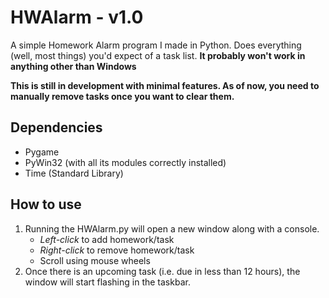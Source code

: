 # HWAlarm - v1.0
A simple Homework Alarm program I made in Python. Does everything (well, most things) you'd expect of a task list. **It probably won't work in anything other than Windows**

**This is still in development with minimal features. As of now, you need to manually remove tasks once you want to clear them.**
## Dependencies
  - Pygame
  - PyWin32 (with all its modules correctly installed)
  - Time (Standard Library)

## How to use
  1. Running the HWAlarm.py will open a new window along with a console.
      - *Left-click* to add homework/task
      - *Right-click* to remove homework/task
      - Scroll using mouse wheels
  2. Once there is an upcoming task (i.e. due in less than 12 hours), the window will start flashing in the taskbar.
